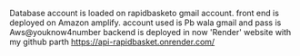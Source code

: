 Database account is loaded on rapidbasketo gmail account.
front end is deployed on Amazon amplify. account used is Pb wala gmail and pass is Aws@youknow4number
backend is deployed in now 'Render' website with my github parth https://api-rapidbasket.onrender.com/